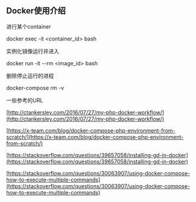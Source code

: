 ## Docker使用介绍

进行某个container

docker exec -it <container_id> bash

实例化镜像运行并进入

docker run -it --rm <image_id> bash

删除停止运行的进程

docker-compose rm -v

一些参考的URL

[http://ctankersley.com/2016/07/27/my-php-docker-workflow/](http://ctankersley.com/2016/07/27/my-php-docker-workflow/)

[https://x-team.com/blog/docker-compose-php-environment-from-scratch/](https://x-team.com/blog/docker-compose-php-environment-from-scratch/)

[https://stackoverflow.com/questions/39657058/installing-gd-in-docker](https://stackoverflow.com/questions/39657058/installing-gd-in-docker)

[https://stackoverflow.com/questions/30063907/using-docker-compose-how-to-execute-multiple-commands](https://stackoverflow.com/questions/30063907/using-docker-compose-how-to-execute-multiple-commands)